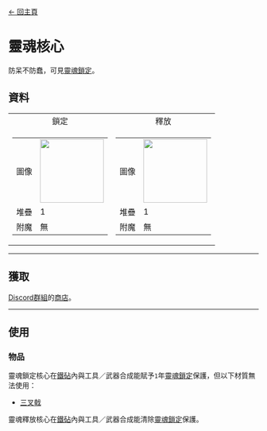 [← 回主頁](../)
# 靈魂核心
防呆不防蠢，可見[靈魂鎖定](../feature/soul_link.md)。

## 資料
<table>
    <tr>
        <td align="center">鎖定</td>
        <td align="center">釋放</td>
    </tr>
    <tr>
        <td>
            <table>
                <tr><td align="end">圖像</td><td><img src="https://i.imgur.com/n260znG.png" width="128"/></td></tr>
                <tr><td align="end">堆疊</td><td>1</td></tr>
                <tr><td align="end">附魔</td><td>無</td></tr>
            </table>
        </td>
        <td>
            <table>
                <tr><td align="end">圖像</td><td><img src="https://i.imgur.com/5xQV9Yo.png" width="128"/></td></tr>
                <tr><td align="end">堆疊</td><td>1</td></tr>
                <tr><td align="end">附魔</td><td>無</td></tr>
            </table>
        </td>
    </tr>
</table>

---

## 獲取
[Discord群組](../feature/discord_server.md)的[商店](https://discord.com/channels/799977829805981716/1048223592342622289)。

---

## 使用
### 物品
靈魂鎖定核心在[鐵砧](https://minecraft.fandom.com/zh/wiki/鐵砧)內與工具／武器合成能賦予`1`年[靈魂鎖定](../feature/soul_link.md)保護，但以下材質無法使用：
- [三叉戟](https://minecraft.fandom.com/zh/wiki/三叉戟)

靈魂釋放核心在[鐵砧](https://minecraft.fandom.com/zh/wiki/鐵砧)內與工具／武器合成能清除[靈魂鎖定](../feature/soul_link.md)保護。

